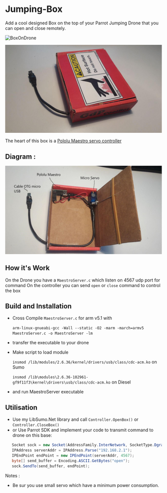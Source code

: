 # Jumping-Box

Add a cool designed Box on the top of your Parrot Jumping Drone that you can open and close remotely.

![BoxOnDrone](./BoxOnDrone.jpg)

![BoxClose](./BoxClose.jpg)


The heart of this box is a [Pololu Maestro servo controller](https://www.pololu.com/product/1351)

## Diagram :
                   
![BoxOpen](./BoxOpen.jpg)
	
## How it's Work

On the Drone you have a `MaestroServer.c` which listen on 4567 udp port for command
On the controller you can send `open` or `close` command to control the box

## Build and Installation

 - Cross Compile `MaestroServer.c` for arm v5.1 with
   
   `arm-linux-gnueabi-gcc -Wall --static -O2 -marm -march=armv5 MaestroServer.c -o MaestroServer -lm`
 - transfer the executable to your drone
 - Make script to load module 
 
   `insmod /lib/modules/2.6.36/kernel/drivers/usb/class/cdc-acm.ko` on Sumo
   
   `insmod /lib\modules\2.6.36-102961-gf9f11f3\kernel\drivers\usb/class/cdc-acm.ko` on Diesel
 - and run MaestroServer executable
 
## Utilisation

 - Use my LibSumo.Net library and call `Controller.OpenBox()` or `Controller.CloseBox()`
 - or Use Parrot SDK and implement your code to transmit command to drone on this base:
 
 ```c#
    Socket sock = new Socket(AddressFamily.InterNetwork, SocketType.Dgram, ProtocolType.Udp);
    IPAddress serverAddr = IPAddress.Parse("192.168.2.1");
    IPEndPoint endPoint = new IPEndPoint(serverAddr, 4567);    
    byte[] send_buffer = Encoding.ASCII.GetBytes("open");
    sock.SendTo(send_buffer, endPoint);
```
Notes : 
 - Be sur you use small servo which have a minimum power consumption.
